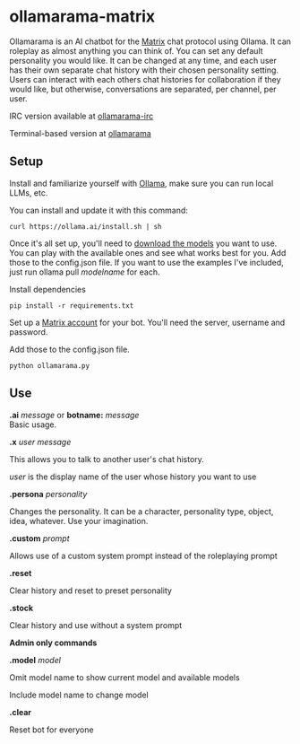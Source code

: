 # ollamarama-matrix
Ollamarama is an AI chatbot for the [Matrix](https://matrix.org/) chat protocol using Ollama. It can roleplay as almost anything you can think of. You can set any default personality you would like. It can be changed at any time, and each user has their own separate chat history with their chosen personality setting. Users can interact with each others chat histories for collaboration if they would like, but otherwise, conversations are separated, per channel, per user.

IRC version available at [ollamarama-irc](https://github.com/h1ddenpr0cess20/ollamarama-irc)

Terminal-based version at [ollamarama](https://github.com/h1ddenpr0cess20/ollamarama)

## Setup

Install and familiarize yourself with [Ollama](https://ollama.ai/), make sure you can run local LLMs, etc.

You can install and update it with this command:
```
curl https://ollama.ai/install.sh | sh
```


Once it's all set up, you'll need to [download the models](https://ollama.ai/library) you want to use.  You can play with the available ones and see what works best for you.  Add those to the config.json file.  If you want to use the examples I've included, just run ollama pull _modelname_ for each.


Install dependencies
```
pip install -r requirements.txt
```

Set up a [Matrix account](https://app.element.io/) for your bot.  You'll need the server, username and password.

Add those to the config.json file.

```
python ollamarama.py
```

## Use


**.ai** _message_ or **botname:** _message_  
Basic usage.


**.x** _user_ _message_  

This allows you to talk to another user's chat history.  

_user_ is the display name of the user whose history you want to use


**.persona** _personality_  

Changes the personality.  It can be a character, personality type, object, idea, whatever.  Use your imagination.


**.custom** _prompt_  

Allows use of a custom system prompt instead of the roleplaying prompt

**.reset**  

Clear history and reset to preset personality


**.stock**  

Clear history and use without a system prompt


**Admin only commands**  


**.model** _model_  

Omit model name to show current model and available models  

Include model name to change model


**.clear**  

Reset bot for everyone


